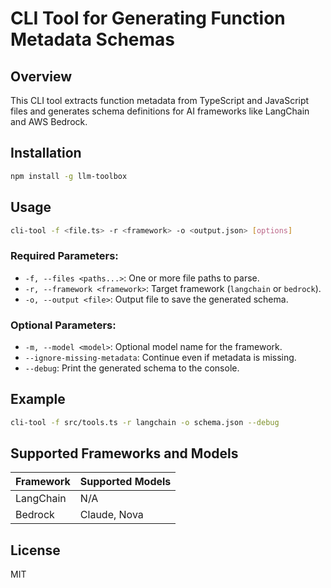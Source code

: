 # CLI Tool for Generating Function Metadata Schemas

## Overview

This CLI tool extracts function metadata from TypeScript and JavaScript files and generates schema definitions for AI frameworks like LangChain and AWS Bedrock.

## Installation

```sh
npm install -g llm-toolbox
```

## Usage

```sh
cli-tool -f <file.ts> -r <framework> -o <output.json> [options]
```

### Required Parameters:

- `-f, --files <paths...>`: One or more file paths to parse.
- `-r, --framework <framework>`: Target framework (`langchain` or `bedrock`).
- `-o, --output <file>`: Output file to save the generated schema.

### Optional Parameters:

- `-m, --model <model>`: Optional model name for the framework.
- `--ignore-missing-metadata`: Continue even if metadata is missing.
- `--debug`: Print the generated schema to the console.

## Example

```sh
cli-tool -f src/tools.ts -r langchain -o schema.json --debug
```

## Supported Frameworks and Models

| Framework | Supported Models |
| --------- | ---------------- |
| LangChain | N/A              |
| Bedrock   | Claude, Nova     |

## License

MIT
